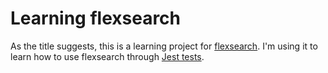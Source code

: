 # Learning flexsearch

As the title suggests, this is a learning project for [flexsearch](https://github.com/nextapps-de/flexsearch). I'm using it to learn how to use flexsearch through [Jest tests](https://jestjs.io/).
